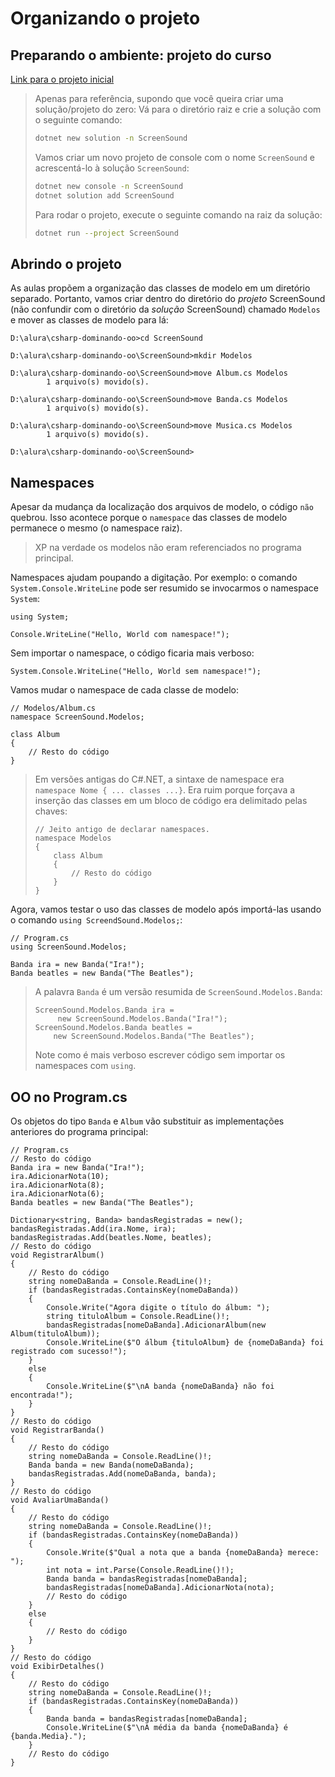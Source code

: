 # Organizando o projeto
## Preparando o ambiente: projeto do curso

[Link para o projeto inicial](https://github.com/alura-cursos/ScreenSound03/archive/refs/heads/projeto-inicial.zip)


> Apenas para referência, supondo que você queira criar uma solução/projeto do zero: Vá para o diretório raiz e crie a solução com o seguinte comando:
> 
> ```bash
> dotnet new solution -n ScreenSound
> ```
> Vamos criar um novo projeto de console com o nome `ScreenSound` e acrescentá-lo à solução `ScreenSound`:
> 
> ```bash
> dotnet new console -n ScreenSound
> dotnet solution add ScreenSound
> ```
> Para rodar o projeto, execute o seguinte comando na raiz da solução:
> 
> ```bash
> dotnet run --project ScreenSound
> ```

## Abrindo o projeto
As aulas propõem a organização das classes de modelo em um diretório separado. Portanto, vamos criar dentro do diretório do _projeto_ ScreenSound (não confundir com o diretório da _solução_ ScreenSound) chamado `Modelos` e mover as classes de modelo para lá:
```
D:\alura\csharp-dominando-oo>cd ScreenSound

D:\alura\csharp-dominando-oo\ScreenSound>mkdir Modelos

D:\alura\csharp-dominando-oo\ScreenSound>move Album.cs Modelos
        1 arquivo(s) movido(s).

D:\alura\csharp-dominando-oo\ScreenSound>move Banda.cs Modelos
        1 arquivo(s) movido(s).

D:\alura\csharp-dominando-oo\ScreenSound>move Musica.cs Modelos
        1 arquivo(s) movido(s).

D:\alura\csharp-dominando-oo\ScreenSound>
```

## Namespaces
Apesar da mudança da localização dos arquivos de modelo, o código `não` quebrou. Isso acontece porque o `namespace` das classes de modelo permanece o mesmo (o namespace raiz).

> XP na verdade os modelos não eram referenciados no programa principal.

Namespaces ajudam poupando a digitação. Por exemplo: o comando `System.Console.WriteLine` pode ser resumido se invocarmos o namespace `System`:
```CSharp
using System;

Console.WriteLine("Hello, World com namespace!");
```

Sem importar o namespace, o código ficaria mais verboso:
```CSharp
System.Console.WriteLine("Hello, World sem namespace!");
```

Vamos mudar o namespace de cada classe de modelo:
```CSharp
// Modelos/Album.cs
namespace ScreenSound.Modelos;

class Album
{
    // Resto do código
}
```
> Em versões antigas do C#.NET, a sintaxe de namespace era `namespace Nome { ... classes ...}`. Era ruim porque forçava a inserção das classes em um bloco de código era delimitado pelas chaves:
> ```CSharp
> // Jeito antigo de declarar namespaces.
> namespace Modelos 
> {
>     class Album
>     {
>         // Resto do código
>     }
> }
> ```

Agora, vamos testar o uso das classes de modelo após importá-las usando o comando `using ScreendSound.Modelos;`:
```CSharp
// Program.cs
using ScreenSound.Modelos;

Banda ira = new Banda("Ira!"); 
Banda beatles = new Banda("The Beatles");
```
> A palavra `Banda` é um versão resumida de `ScreenSound.Modelos.Banda`: 
>
> ```CSharp
> ScreenSound.Modelos.Banda ira =
>      new ScreenSound.Modelos.Banda("Ira!"); 
> ScreenSound.Modelos.Banda beatles = 
>     new ScreenSound.Modelos.Banda("The Beatles");
> ```
> Note como é mais verboso escrever código sem importar os namespaces com `using`.

## OO no Program.cs
Os objetos do tipo `Banda` e `Album` vão substituir as implementações anteriores do programa principal:

```CSharp
// Program.cs
// Resto do código
Banda ira = new Banda("Ira!");
ira.AdicionarNota(10);
ira.AdicionarNota(8);
ira.AdicionarNota(6);
Banda beatles = new Banda("The Beatles");

Dictionary<string, Banda> bandasRegistradas = new();
bandasRegistradas.Add(ira.Nome, ira);
bandasRegistradas.Add(beatles.Nome, beatles);
// Resto do código
void RegistrarAlbum()
{
    // Resto do código
    string nomeDaBanda = Console.ReadLine()!;
    if (bandasRegistradas.ContainsKey(nomeDaBanda))
    {
        Console.Write("Agora digite o título do álbum: ");
        string tituloAlbum = Console.ReadLine()!;
        bandasRegistradas[nomeDaBanda].AdicionarAlbum(new Album(tituloAlbum));
        Console.WriteLine($"O álbum {tituloAlbum} de {nomeDaBanda} foi registrado com sucesso!");
    }
    else
    {
        Console.WriteLine($"\nA banda {nomeDaBanda} não foi encontrada!");
    }
}
// Resto do código
void RegistrarBanda()
{
    // Resto do código
    string nomeDaBanda = Console.ReadLine()!;
    Banda banda = new Banda(nomeDaBanda);
    bandasRegistradas.Add(nomeDaBanda, banda);
}
// Resto do código
void AvaliarUmaBanda()
{
    // Resto do código
    string nomeDaBanda = Console.ReadLine()!;
    if (bandasRegistradas.ContainsKey(nomeDaBanda))
    {
        Console.Write($"Qual a nota que a banda {nomeDaBanda} merece: ");
        int nota = int.Parse(Console.ReadLine()!);
        Banda banda = bandasRegistradas[nomeDaBanda];
        bandasRegistradas[nomeDaBanda].AdicionarNota(nota);
        // Resto do código
    }
    else
    {
        // Resto do código
    }
}
// Resto do código
void ExibirDetalhes()
{
    // Resto do código
    string nomeDaBanda = Console.ReadLine()!;
    if (bandasRegistradas.ContainsKey(nomeDaBanda))
    {
        Banda banda = bandasRegistradas[nomeDaBanda];
        Console.WriteLine($"\nA média da banda {nomeDaBanda} é {banda.Media}.");
    }
    // Resto do código
}
```
